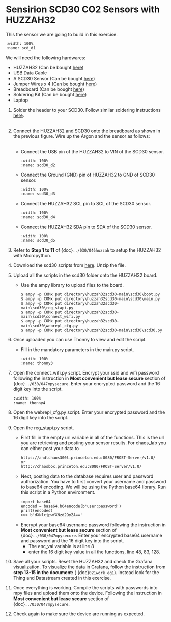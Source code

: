 # Sensirion SCD30 CO2 Sensors with HUZZAH32

This the sensor we are going to build in this exercise.

```{figure} /_static/025work_eg5/scd30_d1.jpg
:width: 100%
:name: scd_d1
```
We will need the following hardwares:
- HUZZAH32 (Can be bought [here](https://www.adafruit.com/product/3591))
- USB Data Cable
- A SCD30 Sensor (Can be bought [here](https://www.digikey.com/en/products/detail/sensirion-ag/SCD30/8445334))
- Jumper Wires x 4 (Can be bought [here](https://www.adafruit.com/product/1956))
- Breadboard (Can be bought [here](https://www.amazon.com/dp/B07DL13RZH/ref=redir_mobile_desktop?_encoding=UTF8&aaxitk=Ha8lI6PHb2sFCtkeyNViLQ&hsa_cr_id=4991273630901&pd_rd_plhdr=t&pd_rd_r=e429b428-9c18-43cc-bdb2-24937613797e&pd_rd_w=SmgRr&pd_rd_wg=zw5Ku&ref_=sbx_be_s_sparkle_mcd_asin_0_img))
- Soldering Kit (Can be bought [here](https://www.amazon.com/Soldering-Iron-Kit-Temperature-Desoldering/dp/B073VDX4B7/ref=sr_1_1_sspa?crid=3TI8MUBYG9QXZ&dchild=1&keywords=soldering+kit&qid=1615313665&s=industrial&sprefix=soldering%2Cindustrial%2C166&sr=1-1-spons&psc=1&smid=A1XLBTH0MIQMMO&spLa=ZW5jcnlwdGVkUXVhbGlmaWVyPUFHUTdTSUtLUkdESUQmZW5jcnlwdGVkSWQ9QTAzODE3MjcyS0REVDQ5U1JLSVk4JmVuY3J5cHRlZEFkSWQ9QTAxMjYzMDYxOTk2N0ZMSjdVUVI2JndpZGdldE5hbWU9c3BfYXRmJmFjdGlvbj1jbGlja1JlZGlyZWN0JmRvTm90TG9nQ2xpY2s9dHJ1ZQ==))
- Laptop

1. Solder the header to your SCD30. Follow similar soldering instructions [here](https://learn.adafruit.com/adafruit-sht31-d-temperature-and-humidity-sensor-breakout/assembly).
</Br><Br/>

2. Connect the HUZZAH32 and SCD30 onto the breadboard as shown in the previous figure. Wire up the Argon and the sensor as follows:
    </Br><Br/>
    - Connect the USB pin of the HUZZAH32 to VIN of the SCD30 sensor.
      ```{figure} /_static/025work_eg5/scd30_d2.jpg
      :width: 100%
      :name: scd30_d2
      ```

    - Connect the Ground (GND) pin of HUZZAH32 to GND of SCD30 sensor.
      ```{figure} /_static/025work_eg5/scd30_d3.jpg
      :width: 100%
      :name: scd30_d3
      ```

    - Connect the HUZZAH32 SCL pin to SCL of the SCD30 sensor.
      ```{figure} /_static/025work_eg5/scd30_d4.jpg
      :width: 100%
      :name: scd30_d4
      ```

    - Connect the HUZZAH32 SDA pin to SDA of the SCD30 sensor.
      ```{figure} /_static/025work_eg5/scd30_d5.jpg
      :width: 100%
      :name: scd30_d5
      ```
3. Refer to  **Step 1 to 11** of {doc}`../030/046huzzah` to setup the HUZZAH32 with Micropython.

4. Download the scd30 scripts from <a href="https://github.com/chaos-laboratory/huzzah32scd30/archive/refs/heads/main.zip" target="_blank">here</a>. Unzip the file.

5. Upload all the scripts in the scd30 folder onto the HUZZAH32 board.
    - Use the ampy library to upload files to the board.
      ```
      $ ampy -p COMx put directory\huzzah32scd30-main\scd30\boot.py
      $ ampy -p COMx put directory\huzzah32scd30-main\scd30\main.py
      $ ampy -p COMx put directory\huzzah32scd30-main\scd30\reg_stapi.py
      $ ampy -p COMx put directory\huzzah32scd30-main\scd30\connect_wifi.py
      $ ampy -p COMx put directory\huzzah32scd30-main\scd30\webrepl_cfg.py
      $ ampy -p COMx put directory\huzzah32scd30-main\scd30\scd30.py
      ```
6. Once uploaded you can use Thonny to view and edit the script.
    - Fill in the mandatory parameters in the  main.py script.
      ```{figure} /_static/025work_eg5/thonny3.png
      :width: 100%
      :name: thonny3
      ```
7. Open the connect_wifi.py script. Encrypt your ssid and wifi password following the instruction in **Most convenient but lease secure** section of {doc}`../030/047mpysecure`. Enter your encrypted password and the 16 digit key into the script.
    ```{figure} /_static/025work_eg5/thonny4.png
    :width: 100%
    :name: thonny4
    ```
8. Open the webrepl_cfg.py script. Enter your encrypted password and the 16 digit key into the script.

9. Open the reg_stapi.py script.
    - First fill in the empty url variable in all of the functions. This is the url you are retrieving and posting your sensor results. For chaos_lab you can either post your data to
      ```
      https://andlchaos300l.princeton.edu:8080/FROST-Server/v1.0/
      or
      http://chaosbox.princeton.edu:8080/FROST-Server/v1.0/
      ```
    - Next, posting data to the database requires user and password authorization. You have to first convert your username and password to base64 encoding. We will be using the Python base64 library. Run this script in a Python environment.
      ```
      import base64
      encoded = base64.b64encode(b'user:password')
      print(encoded)
      >>> b'dXNlcjpwYXNzd29yZA=='
      ```
    -  Encrypt your base64 username password following the instruction in **Most convenient but lease secure** section of {doc}`../030/047mpysecure`. Enter your encrypted base64 username and password and the 16 digit key into the script.
        -  The enc_val variable is at line 8
        -  enter the 16 digit key value in all the functions, line 48, 83, 128.

10. Save all your scripts. Reset the HUZZAH32 and check the Grafana visualization. To visualize the data in Grafana, follow the instruction from **step 13-15 in the document:** ( {doc}`021work_eg1`). Instead look for the Thing and Datastream created in this exercise.

11. Once everything is working. Compile the scripts with passwords into mpy files and upload them onto the device. Following the instruction in **Most convenient but lease secure** section of {doc}`../030/047mpysecure`.

12. Check again to make sure the device are running as expected.
